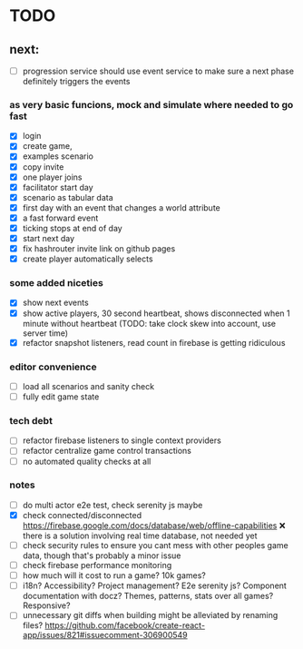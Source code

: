 # TODO

## next:

- [ ] progression service should use event service to make sure a next phase definitely triggers the events

### as very basic funcions, mock and simulate where needed to go fast

- [x] login
- [x] create game,
- [x] examples scenario
- [x] copy invite
- [x] one player joins
- [X] facilitator start day
- [x] scenario as tabular data
- [x] first day with an event that changes a world attribute
- [X] a fast forward event
- [X] ticking stops at end of day
- [x] start next day
- [x] fix hashrouter invite link on github pages
- [X] create player automatically selects

### some added niceties

- [X] show next events
- [x] show active players, 30 second heartbeat, shows disconnected when 1 minute without heartbeat (TODO: take clock
  skew into account, use server time)
- [x] refactor snapshot listeners, read count in firebase is getting ridiculous

### editor convenience

- [ ] load all scenarios and sanity check
- [ ] fully edit game state

### tech debt

- [ ] refactor firebase listeners to single context providers
- [ ] refactor centralize game control transactions
- [ ] no automated quality checks at all

### notes

- [ ] do multi actor e2e test, check serenity js maybe
- [x] check connected/disconnected https://firebase.google.com/docs/database/web/offline-capabilities ❌ there is a
  solution involving real time database, not needed yet
- [ ] check security rules to ensure you cant mess with other peoples game data, though that's probably a minor issue
- [ ] check firebase performance monitoring
- [ ] how much will it cost to run a game? 10k games?
- [ ] i18n? Accessibility? Project management? E2e serenity js? Component documentation with docz? Themes, patterns,
  stats over all games? Responsive?
- [ ] unnecessary git diffs when building might be alleviated by renaming
  files? https://github.com/facebook/create-react-app/issues/821#issuecomment-306900549

